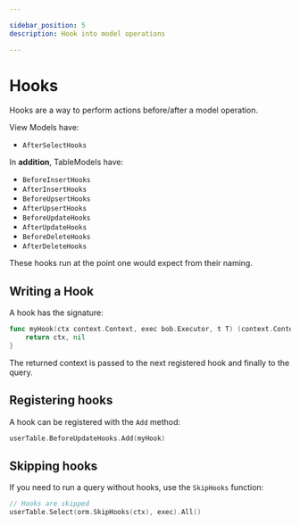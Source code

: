 ```yaml
---

sidebar_position: 5
description: Hook into model operations

---
```


# Hooks

Hooks are a way to perform actions before/after a model operation.

View Models have:

* `AfterSelectHooks`

In **addition**, TableModels have:

* `BeforeInsertHooks`
* `AfterInsertHooks`
* `BeforeUpsertHooks`
* `AfterUpsertHooks`
* `BeforeUpdateHooks`
* `AfterUpdateHooks`
* `BeforeDeleteHooks`
* `AfterDeleteHooks`

These hooks run at the point one would expect from their naming.

## Writing a Hook

A hook has the signature:

```go
func myHook(ctx context.Context, exec bob.Executor, t T) (context.Context, error) {
    return ctx, nil
}
```

The returned context is passed to the next registered hook and finally to the query.

## Registering hooks

A hook can be registered with the `Add` method:

```go
userTable.BeforeUpdateHooks.Add(myHook)
```

## Skipping hooks

If you need to run a query without hooks, use the `SkipHooks` function:

```go
// Hooks are skipped
userTable.Select(orm.SkipHooks(ctx), exec).All()
```
